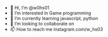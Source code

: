 - 👋 Hi, I’m @w0hs01
- 👀 I’m interested in Game programming
- 🌱 I’m currently learning javascript, python
- 💞️ I’m looking to collaborate on 
- 📫 How to reach me instagram.com/w_hs03

<!---
w0hs01/w0hs01 is a ✨ special ✨ repository because its `README.md` (this file) appears on your GitHub profile.
You can click the Preview link to take a look at your changes.
--->
